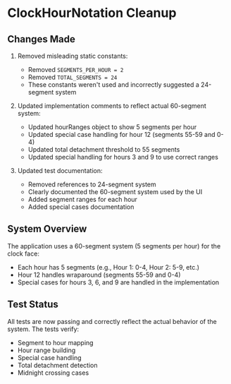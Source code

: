 # ClockHourNotation Cleanup

## Changes Made

1. Removed misleading static constants:
   - Removed `SEGMENTS_PER_HOUR = 2`
   - Removed `TOTAL_SEGMENTS = 24`
   - These constants weren't used and incorrectly suggested a 24-segment system

2. Updated implementation comments to reflect actual 60-segment system:
   - Updated hourRanges object to show 5 segments per hour
   - Updated special case handling for hour 12 (segments 55-59 and 0-4)
   - Updated total detachment threshold to 55 segments
   - Updated special handling for hours 3 and 9 to use correct ranges

3. Updated test documentation:
   - Removed references to 24-segment system
   - Clearly documented the 60-segment system used by the UI
   - Added segment ranges for each hour
   - Added special cases documentation

## System Overview

The application uses a 60-segment system (5 segments per hour) for the clock face:
- Each hour has 5 segments (e.g., Hour 1: 0-4, Hour 2: 5-9, etc.)
- Hour 12 handles wraparound (segments 55-59 and 0-4)
- Special cases for hours 3, 6, and 9 are handled in the implementation

## Test Status

All tests are now passing and correctly reflect the actual behavior of the system. The tests verify:
- Segment to hour mapping
- Hour range building
- Special case handling
- Total detachment detection
- Midnight crossing cases
